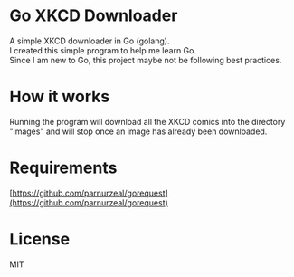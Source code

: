 # Go XKCD Downloader
A simple XKCD downloader in Go (golang).  
I created this simple program to help me learn Go.  
Since I am new to Go, this project maybe not be following best practices.

# How it works
Running the program will download all the XKCD comics into the directory "images"
and will stop once an image has already been downloaded.

# Requirements
[https://github.com/parnurzeal/gorequest](https://github.com/parnurzeal/gorequest)

# License
MIT